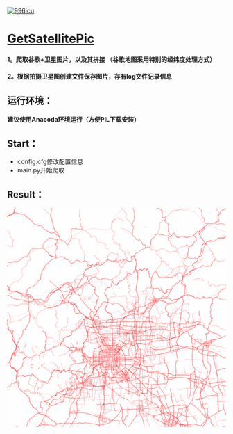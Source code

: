 <p>
<a href="https://github.com/996icu/996.ICU/blob/master/LICENSE_CN">
<img alt="996icu" src="https://img.shields.io/badge/license-NPL%20%28The%20996%20Prohibited%20License%29-blue.svg">
</a>
</p>

[GetSatellitePic](https://github.com/XiXiangkun/GetSatellitePic)
=======
#### 1。爬取谷歌+卫星图片，以及其拼接 （谷歌地图采用特别的经纬度处理方式）
#### 2。根据拍摄卫星图创建文件保存图片，存有log文件记录信息
## 运行环境：
#### 建议使用Anacoda环境运行（方便PIL下载安装）
## Start：
- config.cfg修改配置信息
- main.py开始爬取
## Result：
![](https://github.com/XiXiangkun/GetSatellitePic/blob/master/%E7%BB%93%E6%9E%9C%E6%A0%B7%E4%BE%8B-%E5%8C%97%E4%BA%AC%E9%81%93%E8%B7%AF%E5%9B%BE%E7%BA%A2%E8%89%B2%E6%A0%87%E6%B3%A8.jpg)
